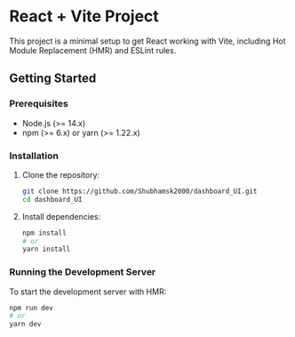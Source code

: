 
# React + Vite Project

This project is a minimal setup to get React working with Vite, including Hot Module Replacement (HMR) and ESLint rules.

## Getting Started

### Prerequisites

- Node.js (>= 14.x)
- npm (>= 6.x) or yarn (>= 1.22.x)

### Installation

1. Clone the repository:
    ```sh
    git clone https://github.com/Shubhamsk2000/dashboard_UI.git
    cd dashboard_UI
    ```

2. Install dependencies:
    ```sh
    npm install
    # or
    yarn install
    ```

### Running the Development Server

To start the development server with HMR:

```sh
npm run dev
# or
yarn dev
